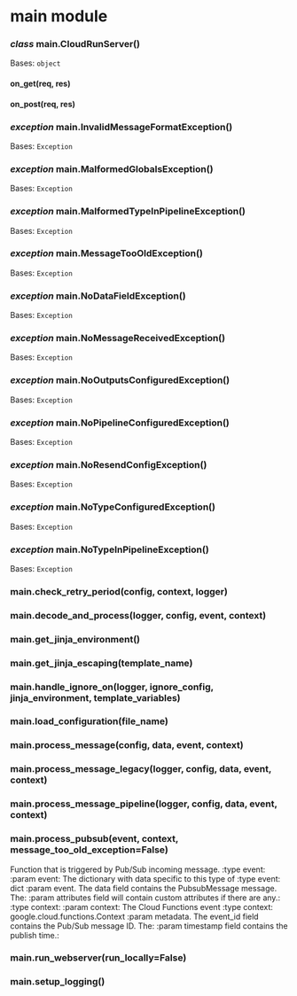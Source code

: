 # main module


### _class_ main.CloudRunServer()
Bases: `object`


#### on_get(req, res)

#### on_post(req, res)

### _exception_ main.InvalidMessageFormatException()
Bases: `Exception`


### _exception_ main.MalformedGlobalsException()
Bases: `Exception`


### _exception_ main.MalformedTypeInPipelineException()
Bases: `Exception`


### _exception_ main.MessageTooOldException()
Bases: `Exception`


### _exception_ main.NoDataFieldException()
Bases: `Exception`


### _exception_ main.NoMessageReceivedException()
Bases: `Exception`


### _exception_ main.NoOutputsConfiguredException()
Bases: `Exception`


### _exception_ main.NoPipelineConfiguredException()
Bases: `Exception`


### _exception_ main.NoResendConfigException()
Bases: `Exception`


### _exception_ main.NoTypeConfiguredException()
Bases: `Exception`


### _exception_ main.NoTypeInPipelineException()
Bases: `Exception`


### main.check_retry_period(config, context, logger)

### main.decode_and_process(logger, config, event, context)

### main.get_jinja_environment()

### main.get_jinja_escaping(template_name)

### main.handle_ignore_on(logger, ignore_config, jinja_environment, template_variables)

### main.load_configuration(file_name)

### main.process_message(config, data, event, context)

### main.process_message_legacy(logger, config, data, event, context)

### main.process_message_pipeline(logger, config, data, event, context)

### main.process_pubsub(event, context, message_too_old_exception=False)
Function that is triggered by Pub/Sub incoming message.
:type event: 
:param event: The dictionary with data specific to this type of
:type event: dict
:param event. The data field contains the PubsubMessage message. The:
:param attributes field will contain custom attributes if there are any.:
:type context: 
:param context: The Cloud Functions event
:type context: google.cloud.functions.Context
:param metadata. The event_id field contains the Pub/Sub message ID. The:
:param timestamp field contains the publish time.:


### main.run_webserver(run_locally=False)

### main.setup_logging()
